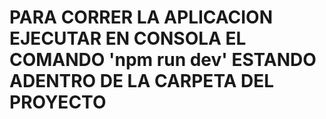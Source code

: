 # PARA CORRER LA APLICACION EJECUTAR EN CONSOLA EL COMANDO 'npm run dev' ESTANDO ADENTRO DE LA CARPETA DEL PROYECTO
